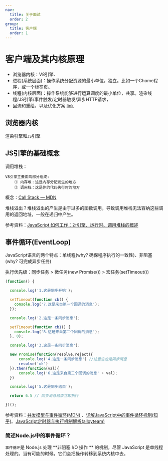```yaml
---
nav:
  title: 关于面试
  order: 2
group:
  title: 客户端
  order: 1
---
```


# 客户端及其内核原理

- 浏览器内核：V8引擎、
- 进程(系统层面)：操作系统分配资源的最小单位，独立。比如一个Chome程序，或一个标签页。
- 线程(内核层面)：操作系统能够进行运算调度的最小单位，共享。渲染线程/JS引擎/事件触发/定时器触发/异步HTTP请求，
- 回流和重绘，以及优化方案 [link](https://juejin.im/post/5c39aeba6fb9a049b41cb0ee)

## 浏览器内核

渲染引擎和`JS`引擎

## JS引擎的基础概念

调用堆栈：

```
V8引擎主要由两部分组成:
	① 内存堆：这是内存分配发生的地方
	② 调用栈：这是你的代码执行时的地方
```

概念：[Call Stack — MDN](https://developer.mozilla.org/zh-CN/docs/Glossary/Call_stack)

堆栈溢出？堆栈溢出的产生是由于过多的函数调用，导致调用堆栈无法容纳这些调用的返回地址，一般在递归中产生。

参考资料：[JavaScript 如何工作：对引擎、运行时、调用堆栈的概述](https://juejin.im/post/5a05b4576fb9a04519690d42)

## 事件循环(EventLoop)

JavaScript语言的两个特点：单线程(why? 确保程序执行的一致性)、非阻塞(why? 可完成异步任务)

执行优先级：同步任务 > 微任务(new Promise()) > 宏任务(setTimeout())

```javascript
(function() {

  console.log('1.这是同步开始');

  setTimeout(function cb() {
    console.log('7.这是来自第一个回调的消息');
  });

  console.log('2.这是一条同步消息');

  setTimeout(function cb1() {
    console.log('8.这是来自第二个回调的消息');
  }, 0);

  console.log('3.这是一条同步消息');

  new Promise(function(resolve,reject){
      console.log('4.这是一条同步消息') //注意这也是同步消息
      resolve('ok')
  }).then(function(val){
      console.log('6.这是来自第三个回调的消息' + val);
  })

  console.log('5.这是同步结束');

  return 6.5 // 同步消息结束立即执行

})();
```

参考资料：[并发模型与事件循环(MDN)](https://developer.mozilla.org/zh-CN/docs/Web/JavaScript/EventLoop) 、[详解JavaScript中的事件循环机制(知乎)](https://zhuanlan.zhihu.com/p/33058983)、[JavaScript定时器与执行机制解析(alloyteam)](http://www.alloyteam.com/2016/05/javascript-timer/)

### 简述Node.js中的事件循环？
`事件循环`是 Node.js 处理 **非阻塞 I/O 操作 ** 的机制，尽管 JavaScript 是单线程处理的。当有可能的时候，它们会把操作转移到系统内核中去。

